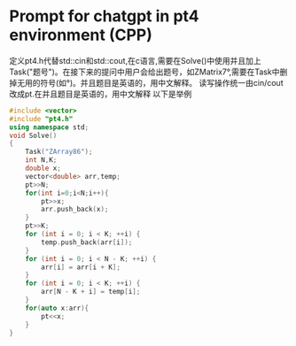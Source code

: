 # Prompt for chatgpt in pt4 environment (CPP)


定义pt4.h代替std::cin和std::cout,在c语言,需要在Solve()中使用并且加上Task("题号")。在接下来的提问中用户会给出题号，如ZMatrix7°,需要在Task中删掉无用的符号(如°)。并且题目是英语的，用中文解释。
读写操作统一由cin/cout改成pt.在并且题目是英语的，用中文解释
以下是举例
```cpp
#include <vector>
#include "pt4.h"
using namespace std;
void Solve()
{
    Task("ZArray86");
    int N,K;
    double x;
    vector<double> arr,temp;
    pt>>N;
    for(int i=0;i<N;i++){
        pt>>x;
        arr.push_back(x);
    }
    pt>>K;
    for (int i = 0; i < K; ++i) {
        temp.push_back(arr[i]);
    }
    for (int i = 0; i < N - K; ++i) {
        arr[i] = arr[i + K];
    }
    for (int i = 0; i < K; ++i) {
        arr[N - K + i] = temp[i];
    }
    for(auto x:arr){
        pt<<x;
    }
}
```
